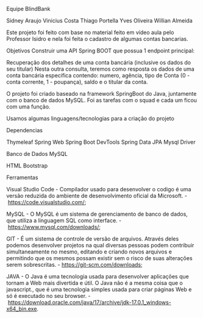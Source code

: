 Equipe BlindBank

Sidney Araujo
Vinicius Costa
Thiago Portella
Yves Oliveira
Willian Almeida

Este projeto foi feito com base no material feito em vídeo aula pelo Professor Isidro e nela foi feita o cadastro de algumas contas bancarias.

Objetivos
Construir uma API Spring BOOT que possua 1 endpoint principal:

Recuperação dos detalhes de uma conta bancária (inclusive os dados do seu titular)
Nesta outra consulta, teremos como resposta os dados de uma conta bancária especifica contendo: numero, agência, tipo de Conta (0 - conta corrente, 1 - poupança), saldo e o titular da conta. 

O projeto foi criado baseado na framework SpringBoot do Java, juntamente com o banco de dados MySQL. Foi as tarefas com o squad e cada um ficou com uma função. 

Usamos algumas linguagens/tecnologias para a criação do projeto


Dependencias 

Thymeleaf
Spring Web
Spring Boot DevTools
Spring Data JPA
Mysql Driver

Banco de Dados MySQL

HTML
Bootstrap

Ferramentas

Visual Studio Code - Compilador usado para desenvolver o codigo é uma versão reduzida do ambiente de desenvolvimento oficial da Microsoft. - https://code.visualstudio.com/;

MySQL - O MySQL é um sistema de gerenciamento de banco de dados, que utiliza a linguagem SQL como interface. - https://www.mysql.com/downloads/;

GIT - É um sistema de controle de versão de arquivos. Através deles podemos desenvolver projetos na qual diversas pessoas podem contribuir simultaneamente no mesmo, editando e criando novos arquivos e permitindo que os mesmos possam existir sem o risco de suas alterações serem sobrescritas. - https://git-scm.com/downloads;

JAVA - O Java é uma tecnologia usada para desenvolver aplicações que tornam a Web mais divertida e útil. O Java não é a mesma coisa que o javascript., que é uma tecnologia simples usada para criar páginas Web e só é executado no seu browser. - https://download.oracle.com/java/17/archive/jdk-17.0.1_windows-x64_bin.exe.
